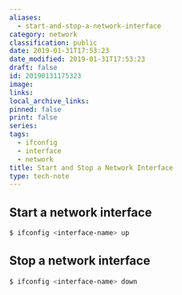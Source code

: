 ```yaml
---
aliases:
  - start-and-stop-a-network-interface
category: network
classification: public
date: 2019-01-31T17:53:23
date_modified: 2019-01-31T17:53:23
draft: false
id: 20190131175323
image: 
links: 
local_archive_links: 
pinned: false
print: false
series: 
tags:
  - ifconfig
  - interface
  - network
title: Start and Stop a Network Interface
type: tech-note
---
```


## Start  a network interface

```sh
$ ifconfig <interface-name> up
```

## Stop a network interface

```sh
$ ifconfig <interface-name> down
```